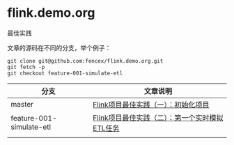 # flink.demo.org



最佳实践

文章的源码在不同的分支，举个例子：

```shell
git clone git@github.com:fencex/flink.demo.org.git
git fetch -p
git checkout feature-001-simulate-etl
```


| 分支                     | 文章说明                                                     |
| ------------------------ | ------------------------------------------------------------ |
| master                   | [Flink项目最佳实践（一）：初始化项目](https://blog.csdn.net/xzx0524/article/details/103866593) |
| feature-001-simulate-etl | [Flink项目最佳实践（二）：第一个实时模拟ETL任务](https://blog.csdn.net/xzx0524/article/details/103900230) |
|                          |                                                              |


